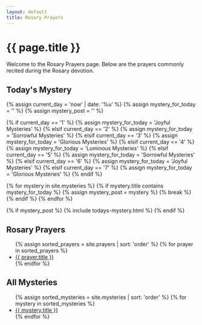 ```yaml
---
layout: default
title: Rosary Prayers
---
```


# {{ page.title }}

Welcome to the Rosary Prayers page. Below are the prayers commonly recited
during the Rosary devotion.

## Today's Mystery

{% assign current_day = 'now' | date: '%u' %}
{% assign mystery_for_today = '' %}
{% assign mystery_post = '' %}

{% if current_day == '1' %}
  {% assign mystery_for_today = 'Joyful Mysteries' %}
{% elsif current_day == '2' %}
  {% assign mystery_for_today = 'Sorrowful Mysteries' %}
{% elsif current_day == '3' %}
  {% assign mystery_for_today = 'Glorious Mysteries' %}
{% elsif current_day == '4' %}
  {% assign mystery_for_today = 'Luminous Mysteries' %}
{% elsif current_day == '5' %}
  {% assign mystery_for_today = 'Sorrowful Mysteries' %}
{% elsif current_day == '6' %}
  {% assign mystery_for_today = 'Joyful Mysteries' %}
{% elsif current_day == '7' %}
  {% assign mystery_for_today = 'Glorious Mysteries' %}
{% endif %}

{% for mystery in site.mysteries %}
  {% if mystery.title contains mystery_for_today %}
    {% assign mystery_post = mystery %}
    {% break %}
  {% endif %}
{% endfor %}

{% if mystery_post %}
{% include todays-mystery.html %}
{% endif %}

## Rosary Prayers

<ul>
{% assign sorted_prayers = site.prayers | sort: 'order' %}
{% for prayer in sorted_prayers %}
  <li><a href="{{ prayer.url }}">{{ prayer.title }}</a></li>
{% endfor %}
</ul>

## All Mysteries

<ul>
{% assign sorted_mysteries = site.mysteries | sort: 'order' %}
{% for mystery in sorted_mysteries %}
  <li><a href="{{ mystery.url }}">{{ mystery.title }}</a></li>
{% endfor %}
</ul>
